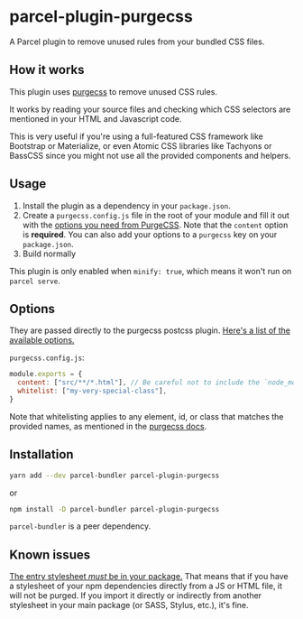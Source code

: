 # parcel-plugin-purgecss

A Parcel plugin to remove unused rules from your bundled CSS files.

## How it works

This plugin uses [purgecss](https://purgecss.com/) to remove unused CSS rules.

It works by reading your source files and checking which CSS selectors are
mentioned in your HTML and Javascript code.

This is very useful if you're using a full-featured CSS framework like Bootstrap
or Materialize, or even Atomic CSS libraries like Tachyons or BassCSS since you
might not use all the provided components and helpers.

## Usage

1. Install the plugin as a dependency in your `package.json`.
2. Create a `purgecss.config.js` file in the root of your module and fill it out
   with the
   [options you need from PurgeCSS](https://purgecss.com/configuration.html).
   Note that the `content` option is **required**. You can also add your options
   to a `purgecss` key on your `package.json`.
3. Build normally

This plugin is only enabled when `minify: true`, which means it won't run on
`parcel serve`.

## Options

They are passed directly to the purgecss postcss plugin.
[Here's a list of the available options.](https://purgecss.com/configuration.html)

`purgecss.config.js`:

```js
module.exports = {
  content: ["src/**/*.html"], // Be careful not to include the `node_modules` folder in your globs.
  whitelist: ["my-very-special-class"],
}
```

Note that whitelisting applies to any element, id, or class that matches the
provided names, as mentioned in the
[purgecss docs](https://purgecss.com/whitelisting.html#specific-selectors).

## Installation

```sh
yarn add --dev parcel-bundler parcel-plugin-purgecss
```

or

```sh
npm install -D parcel-bundler parcel-plugin-purgecss
```

`parcel-bundler` is a peer dependency.

## Known issues

[The entry stylesheet _must_ be in your package.](https://github.com/cprecioso/parcel-plugin-purgecss/issues/10)
That means that if you have a stylesheet of your npm dependencies directly from
a JS or HTML file, it will not be purged. If you import it directly or
indirectly from another stylesheet in your main package (or SASS, Stylus, etc.),
it's fine.
